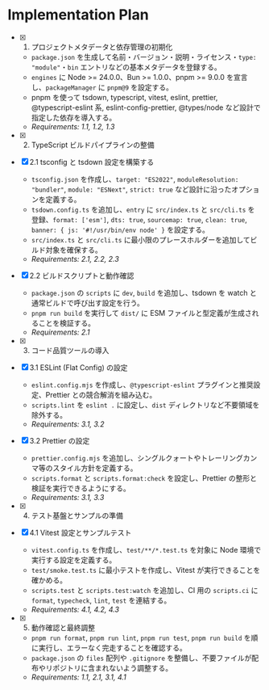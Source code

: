 # Implementation Plan

- [x] 1. プロジェクトメタデータと依存管理の初期化
  - `package.json` を生成して名前・バージョン・説明・ライセンス・`type: "module"`・`bin` エントリなどの基本メタデータを登録する。
  - `engines` に Node >= 24.0.0、Bun >= 1.0.0、pnpm >= 9.0.0 を宣言し、`packageManager` に `pnpm@9` を設定する。
  - pnpm を使って tsdown, typescript, vitest, eslint, prettier, @typescript-eslint 系, eslint-config-prettier, @types/node など設計で指定した依存を導入する。
  - _Requirements: 1.1, 1.2, 1.3_

- [x] 2. TypeScript ビルドパイプラインの整備
- [x] 2.1 tsconfig と tsdown 設定を構築する
  - `tsconfig.json` を作成し、`target: "ES2022"`, `moduleResolution: "bundler"`, `module: "ESNext"`, `strict: true` など設計に沿ったオプションを定義する。
  - `tsdown.config.ts` を追加し、`entry` に `src/index.ts` と `src/cli.ts` を登録、`format: ['esm']`, `dts: true`, `sourcemap: true`, `clean: true`, `banner: { js: '#!/usr/bin/env node' }` を設定する。
  - `src/index.ts` と `src/cli.ts` に最小限のプレースホルダーを追加してビルド対象を確保する。
  - _Requirements: 2.1, 2.2, 2.3_
- [x] 2.2 ビルドスクリプトと動作確認
  - `package.json` の `scripts` に `dev`, `build` を追加し、tsdown を watch と通常ビルドで呼び出す設定を行う。
  - `pnpm run build` を実行して `dist/` に ESM ファイルと型定義が生成されることを検証する。
  - _Requirements: 2.1_

- [x] 3. コード品質ツールの導入
- [x] 3.1 ESLint (Flat Config) の設定
  - `eslint.config.mjs` を作成し、`@typescript-eslint` プラグインと推奨設定、Prettier との競合解消を組み込む。
  - `scripts.lint` を `eslint .` に設定し、`dist` ディレクトリなど不要領域を除外する。
  - _Requirements: 3.1, 3.2_
- [x] 3.2 Prettier の設定
  - `prettier.config.mjs` を追加し、シングルクォートやトレーリングカンマ等のスタイル方針を定義する。
  - `scripts.format` と `scripts.format:check` を設定し、Prettier の整形と検証を実行できるようにする。
  - _Requirements: 3.1, 3.3_

- [x] 4. テスト基盤とサンプルの準備
- [x] 4.1 Vitest 設定とサンプルテスト
  - `vitest.config.ts` を作成し、`test/**/*.test.ts` を対象に Node 環境で実行する設定を定義する。
  - `test/smoke.test.ts` に最小テストを作成し、Vitest が実行できることを確かめる。
  - `scripts.test` と `scripts.test:watch` を追加し、CI 用の `scripts.ci` に `format`, `typecheck`, `lint`, `test` を連結する。
  - _Requirements: 4.1, 4.2, 4.3_

- [x] 5. 動作確認と最終調整
  - `pnpm run format`, `pnpm run lint`, `pnpm run test`, `pnpm run build` を順に実行し、エラーなく完走することを確認する。
  - `package.json` の `files` 配列や `.gitignore` を整備し、不要ファイルが配布やリポジトリに含まれないよう調整する。
  - _Requirements: 1.1, 2.1, 3.1, 4.1_
